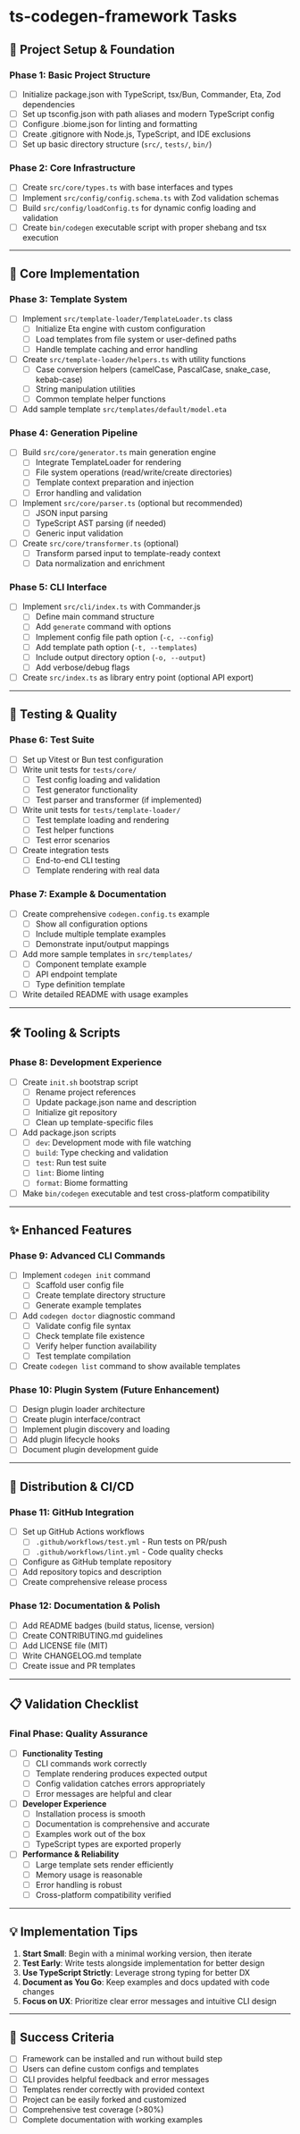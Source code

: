 # ts-codegen-framework Tasks

## 🎯 Project Setup & Foundation

### Phase 1: Basic Project Structure
- [ ] Initialize package.json with TypeScript, tsx/Bun, Commander, Eta, Zod dependencies
- [ ] Set up tsconfig.json with path aliases and modern TypeScript config
- [ ] Configure .biome.json for linting and formatting
- [ ] Create .gitignore with Node.js, TypeScript, and IDE exclusions
- [ ] Set up basic directory structure (`src/`, `tests/`, `bin/`)

### Phase 2: Core Infrastructure
- [ ] Create `src/core/types.ts` with base interfaces and types
- [ ] Implement `src/config/config.schema.ts` with Zod validation schemas
- [ ] Build `src/config/loadConfig.ts` for dynamic config loading and validation
- [ ] Create `bin/codegen` executable script with proper shebang and tsx execution

---

## 🧱 Core Implementation

### Phase 3: Template System
- [ ] Implement `src/template-loader/TemplateLoader.ts` class
    - [ ] Initialize Eta engine with custom configuration
    - [ ] Load templates from file system or user-defined paths
    - [ ] Handle template caching and error handling
- [ ] Create `src/template-loader/helpers.ts` with utility functions
    - [ ] Case conversion helpers (camelCase, PascalCase, snake_case, kebab-case)
    - [ ] String manipulation utilities
    - [ ] Common template helper functions
- [ ] Add sample template `src/templates/default/model.eta`

### Phase 4: Generation Pipeline
- [ ] Build `src/core/generator.ts` main generation engine
    - [ ] Integrate TemplateLoader for rendering
    - [ ] File system operations (read/write/create directories)
    - [ ] Template context preparation and injection
    - [ ] Error handling and validation
- [ ] Implement `src/core/parser.ts` (optional but recommended)
    - [ ] JSON input parsing
    - [ ] TypeScript AST parsing (if needed)
    - [ ] Generic input validation
- [ ] Create `src/core/transformer.ts` (optional)
    - [ ] Transform parsed input to template-ready context
    - [ ] Data normalization and enrichment

### Phase 5: CLI Interface
- [ ] Implement `src/cli/index.ts` with Commander.js
    - [ ] Define main command structure
    - [ ] Add `generate` command with options
    - [ ] Implement config file path option (`-c, --config`)
    - [ ] Add template path option (`-t, --templates`)
    - [ ] Include output directory option (`-o, --output`)
    - [ ] Add verbose/debug flags
- [ ] Create `src/index.ts` as library entry point (optional API export)

---

## 🧪 Testing & Quality

### Phase 6: Test Suite
- [ ] Set up Vitest or Bun test configuration
- [ ] Write unit tests for `tests/core/`
    - [ ] Test config loading and validation
    - [ ] Test generator functionality
    - [ ] Test parser and transformer (if implemented)
- [ ] Write unit tests for `tests/template-loader/`
    - [ ] Test template loading and rendering
    - [ ] Test helper functions
    - [ ] Test error scenarios
- [ ] Create integration tests
    - [ ] End-to-end CLI testing
    - [ ] Template rendering with real data

### Phase 7: Example & Documentation
- [ ] Create comprehensive `codegen.config.ts` example
    - [ ] Show all configuration options
    - [ ] Include multiple template examples
    - [ ] Demonstrate input/output mappings
- [ ] Add more sample templates in `src/templates/`
    - [ ] Component template example
    - [ ] API endpoint template
    - [ ] Type definition template
- [ ] Write detailed README with usage examples

---

## 🛠️ Tooling & Scripts

### Phase 8: Development Experience
- [ ] Create `init.sh` bootstrap script
    - [ ] Rename project references
    - [ ] Update package.json name and description
    - [ ] Initialize git repository
    - [ ] Clean up template-specific files
- [ ] Add package.json scripts
    - [ ] `dev`: Development mode with file watching
    - [ ] `build`: Type checking and validation
    - [ ] `test`: Run test suite
    - [ ] `lint`: Biome linting
    - [ ] `format`: Biome formatting
- [ ] Make `bin/codegen` executable and test cross-platform compatibility

---

## ✨ Enhanced Features

### Phase 9: Advanced CLI Commands
- [ ] Implement `codegen init` command
    - [ ] Scaffold user config file
    - [ ] Create template directory structure
    - [ ] Generate example templates
- [ ] Add `codegen doctor` diagnostic command
    - [ ] Validate config file syntax
    - [ ] Check template file existence
    - [ ] Verify helper function availability
    - [ ] Test template compilation
- [ ] Create `codegen list` command to show available templates

### Phase 10: Plugin System (Future Enhancement)
- [ ] Design plugin loader architecture
- [ ] Create plugin interface/contract
- [ ] Implement plugin discovery and loading
- [ ] Add plugin lifecycle hooks
- [ ] Document plugin development guide

---

## 🚀 Distribution & CI/CD

### Phase 11: GitHub Integration
- [ ] Set up GitHub Actions workflows
    - [ ] `.github/workflows/test.yml` - Run tests on PR/push
    - [ ] `.github/workflows/lint.yml` - Code quality checks
- [ ] Configure as GitHub template repository
- [ ] Add repository topics and description
- [ ] Create comprehensive release process

### Phase 12: Documentation & Polish
- [ ] Add README badges (build status, license, version)
- [ ] Create CONTRIBUTING.md guidelines
- [ ] Add LICENSE file (MIT)
- [ ] Write CHANGELOG.md template
- [ ] Create issue and PR templates

---

## 📋 Validation Checklist

### Final Phase: Quality Assurance
- [ ] **Functionality Testing**
    - [ ] CLI commands work correctly
    - [ ] Template rendering produces expected output
    - [ ] Config validation catches errors appropriately
    - [ ] Error messages are helpful and clear
- [ ] **Developer Experience**
    - [ ] Installation process is smooth
    - [ ] Documentation is comprehensive and accurate
    - [ ] Examples work out of the box
    - [ ] TypeScript types are exported properly
- [ ] **Performance & Reliability**
    - [ ] Large template sets render efficiently
    - [ ] Memory usage is reasonable
    - [ ] Error handling is robust
    - [ ] Cross-platform compatibility verified

---

## 💡 Implementation Tips

1. **Start Small**: Begin with a minimal working version, then iterate
2. **Test Early**: Write tests alongside implementation for better design
3. **Use TypeScript Strictly**: Leverage strong typing for better DX
4. **Document as You Go**: Keep examples and docs updated with code changes
5. **Focus on UX**: Prioritize clear error messages and intuitive CLI design

---

## 🎯 Success Criteria

- [ ] Framework can be installed and run without build step
- [ ] Users can define custom configs and templates
- [ ] CLI provides helpful feedback and error messages
- [ ] Templates render correctly with provided context
- [ ] Project can be easily forked and customized
- [ ] Comprehensive test coverage (>80%)
- [ ] Complete documentation with working examples